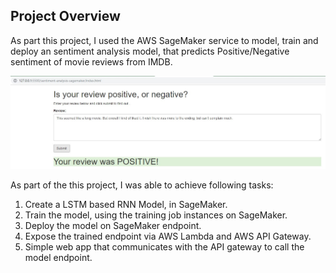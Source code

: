 ## Project Overview

As part this project, I used the AWS SageMaker service to model, train and deploy an sentiment analysis model, that predicts Positive/Negative sentiment of movie reviews from IMDB. 

![Sample review analysis](sample-review-analysis.jpg)

As part of the this project, I was able to achieve following tasks:

1. Create a LSTM based RNN Model, in SageMaker.
2. Train the model, using the training job instances on SageMaker.
3. Deploy the model on SageMaker endpoint.
4. Expose the trained endpoint via AWS Lambda and AWS API Gateway.
5. Simple web app that communicates with the API gateway to call the model endpoint.